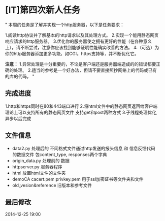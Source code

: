# [IT]第四次新人任务
 
 "
 本周的任务是了解并实现一个http服务器，以下是任务要求：
 
1.阅读http协议并了解基本的http请求以及其处理方式。
2.实现一个能用静态网页响应请求的http服务器。
3.优化你的服务器使之拥有更好的性能（在各种意义上），请不断尝试，注意你应该找到能够证明性能确实改善的方法。
4.（可选）为你的http服务器添加更多功能，如CGI，https支持等，并不断优化它。
 
 **注意：**
1.异常处理是十分重要的，不论是客户端还是服务器端造成的的错误都要正确的处理。
2.适当的参考是一个好办法，但请不要直接照抄网络上的代码或已有的库的代码。
 "
 
## 完成进度
 
1.http和https同时在80和443端口进行
2.将html文件中的静态网页返回给客户端 理论上可以支持所有的静态网页文件 支持get和post两种方式
3.子线程处理优化,异步以后完成
 
## 文件信息
 
 * data2.py         处理后的 不同格式文件通过http发送的报头信息 和 信息反馈代码 的数据文件 包content_type, responses两个字典
 * origin_data.py   处理前的 数据
 * httpserver.py    服务器程序
 * html             放置html文件的文件夹
 * demoCA cacert.pem privkey.pem     用于ssl加密证书等文件夹和文件
 * old_vesion&reference              旧版本和参考文件
 
## 最后修改
 
 2014-12-25 19:00
 